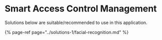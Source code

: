 # Smart Access Control Management

Solutions below are suitable/recommended to use in this application.

{% page-ref page="../solutions-1/facial-recognition.md" %}



